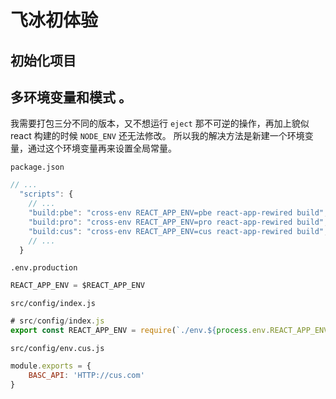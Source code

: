 # 飞冰初体验
## 初始化项目
## 多环境变量和模式 。
我需要打包三分不同的版本，又不想运行 `eject` 那不可逆的操作，再加上貌似 react 构建的时候 `NODE_ENV` 还无法修改。
所以我的解决方法是新建一个环境变量，通过这个环境变量再来设置全局常量。

`package.json`

```js
// ...
  "scripts": {
    // ...
    "build:pbe": "cross-env REACT_APP_ENV=pbe react-app-rewired build",
    "build:pro": "cross-env REACT_APP_ENV=pro react-app-rewired build",
    "build:cus": "cross-env REACT_APP_ENV=cus react-app-rewired build",
    // ...
  }
```

`.env.production`

```js
REACT_APP_ENV = $REACT_APP_ENV
```

`src/config/index.js`

```js
# src/config/index.js
export const REACT_APP_ENV = require(`./env.${process.env.REACT_APP_ENV}`)
```

`src/config/env.cus.js`

```js
module.exports = {
    BASC_API: 'HTTP://cus.com'
}

```

